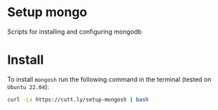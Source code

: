 # Setup mongo

Scripts for installing and configuring mongodb

# Install

To install `mongosh` run the following command in the terminal (tested on `Ubuntu 22.04`):

```sh
curl -Ls https://cutt.ly/setup-mongosh | bash
```
